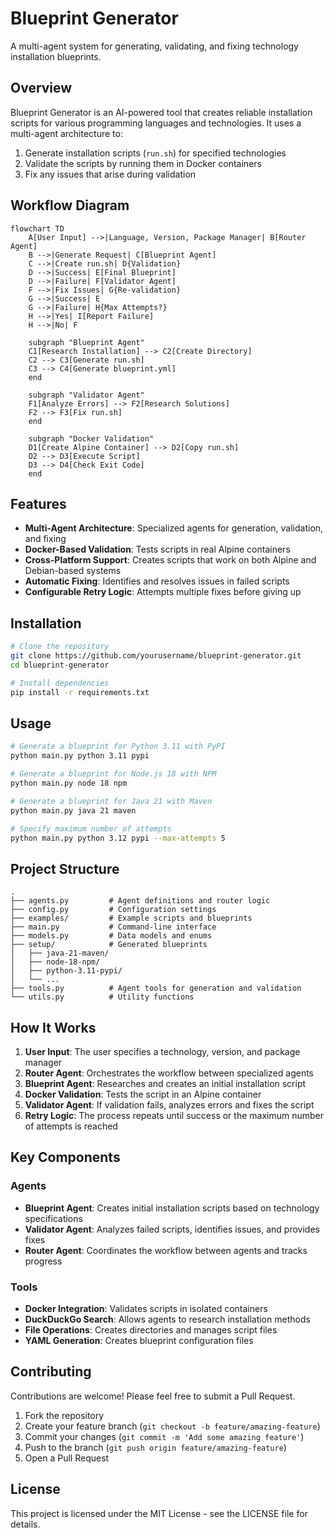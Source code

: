 # Blueprint Generator

A multi-agent system for generating, validating, and fixing technology installation blueprints.

## Overview

Blueprint Generator is an AI-powered tool that creates reliable installation scripts for various programming languages and technologies. It uses a multi-agent architecture to:

1. Generate installation scripts (`run.sh`) for specified technologies
2. Validate the scripts by running them in Docker containers
3. Fix any issues that arise during validation

## Workflow Diagram

```mermaid
flowchart TD
    A[User Input] -->|Language, Version, Package Manager| B[Router Agent]
    B -->|Generate Request| C[Blueprint Agent]
    C -->|Create run.sh| D{Validation}
    D -->|Success| E[Final Blueprint]
    D -->|Failure| F[Validator Agent]
    F -->|Fix Issues| G{Re-validation}
    G -->|Success| E
    G -->|Failure| H{Max Attempts?}
    H -->|Yes| I[Report Failure]
    H -->|No| F
    
    subgraph "Blueprint Agent"
    C1[Research Installation] --> C2[Create Directory]
    C2 --> C3[Generate run.sh]
    C3 --> C4[Generate blueprint.yml]
    end
    
    subgraph "Validator Agent"
    F1[Analyze Errors] --> F2[Research Solutions]
    F2 --> F3[Fix run.sh]
    end
    
    subgraph "Docker Validation"
    D1[Create Alpine Container] --> D2[Copy run.sh]
    D2 --> D3[Execute Script]
    D3 --> D4[Check Exit Code]
    end
```

## Features

- **Multi-Agent Architecture**: Specialized agents for generation, validation, and fixing
- **Docker-Based Validation**: Tests scripts in real Alpine containers
- **Cross-Platform Support**: Creates scripts that work on both Alpine and Debian-based systems
- **Automatic Fixing**: Identifies and resolves issues in failed scripts
- **Configurable Retry Logic**: Attempts multiple fixes before giving up

## Installation

```bash
# Clone the repository
git clone https://github.com/yourusername/blueprint-generator.git
cd blueprint-generator

# Install dependencies
pip install -r requirements.txt
```

## Usage

```bash
# Generate a blueprint for Python 3.11 with PyPI
python main.py python 3.11 pypi

# Generate a blueprint for Node.js 18 with NPM
python main.py node 18 npm

# Generate a blueprint for Java 21 with Maven
python main.py java 21 maven

# Specify maximum number of attempts
python main.py python 3.12 pypi --max-attempts 5
```

## Project Structure

```
.
├── agents.py         # Agent definitions and router logic
├── config.py         # Configuration settings
├── examples/         # Example scripts and blueprints
├── main.py           # Command-line interface
├── models.py         # Data models and enums
├── setup/            # Generated blueprints
│   ├── java-21-maven/
│   ├── node-18-npm/
│   ├── python-3.11-pypi/
│   └── ...
├── tools.py          # Agent tools for generation and validation
└── utils.py          # Utility functions
```

## How It Works

1. **User Input**: The user specifies a technology, version, and package manager
2. **Router Agent**: Orchestrates the workflow between specialized agents
3. **Blueprint Agent**: Researches and creates an initial installation script
4. **Docker Validation**: Tests the script in an Alpine container
5. **Validator Agent**: If validation fails, analyzes errors and fixes the script
6. **Retry Logic**: The process repeats until success or the maximum number of attempts is reached

## Key Components

### Agents

- **Blueprint Agent**: Creates initial installation scripts based on technology specifications
- **Validator Agent**: Analyzes failed scripts, identifies issues, and provides fixes
- **Router Agent**: Coordinates the workflow between agents and tracks progress

### Tools

- **Docker Integration**: Validates scripts in isolated containers
- **DuckDuckGo Search**: Allows agents to research installation methods
- **File Operations**: Creates directories and manages script files
- **YAML Generation**: Creates blueprint configuration files

## Contributing

Contributions are welcome! Please feel free to submit a Pull Request.

1. Fork the repository
2. Create your feature branch (`git checkout -b feature/amazing-feature`)
3. Commit your changes (`git commit -m 'Add some amazing feature'`)
4. Push to the branch (`git push origin feature/amazing-feature`)
5. Open a Pull Request

## License

This project is licensed under the MIT License - see the LICENSE file for details.